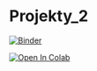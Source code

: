 # Projekty_2
[![Binder](https://mybinder.org/badge_logo.svg)](https://mybinder.org/v2/gh/Viksos/Projekty_2/main)

[![Open In Colab](https://colab.research.google.com/assets/colab-badge.svg)](https://colab.research.google.com/github/googlecolab/colabtools/blob/master/notebooks/colab-github-demo.ipynb)

